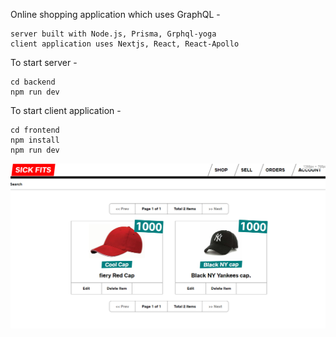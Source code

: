 Online shopping application which uses GraphQL - 
```
server built with Node.js, Prisma, Grphql-yoga
client application uses Nextjs, React, React-Apollo
```

To start server - 
```
cd backend
npm run dev
```

To start client application - 
```
cd frontend
npm install
npm run dev
```

<img src="https://github.com/Abhay-Joshi-Git/react-graphQL/blob/master/sick-fits-app.PNG" />

